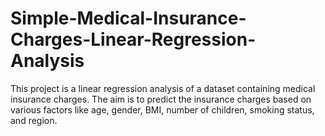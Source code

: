 # Simple-Medical-Insurance-Charges-Linear-Regression-Analysis
This project is a linear regression analysis of a dataset containing medical insurance charges. The aim is to predict the insurance charges based on various factors like age, gender, BMI, number of children, smoking status, and region.
